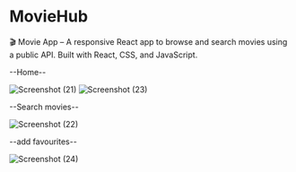 # MovieHub
🎬 Movie App – A responsive React app to browse and search movies using a public API. Built with React, CSS, and JavaScript.

--Home--

![Screenshot (21)](https://github.com/user-attachments/assets/cba9feee-b8fb-4457-be7c-679712bd96bb)
![Screenshot (23)](https://github.com/user-attachments/assets/5966210d-dace-4af1-a8af-946314b2cfe8)

--Search movies--

![Screenshot (22)](https://github.com/user-attachments/assets/31af23ce-ffc0-41be-8527-16be97fa85da)

--add favourites--

![Screenshot (24)](https://github.com/user-attachments/assets/eb676f14-f18f-4f49-bb9c-7cf194131074)
